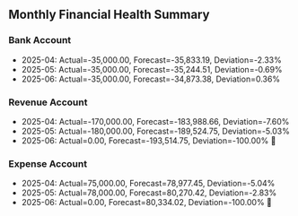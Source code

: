 ## Monthly Financial Health Summary

### Bank Account
- 2025-04: Actual=-35,000.00, Forecast=-35,833.19, Deviation=-2.33%
- 2025-05: Actual=-35,000.00, Forecast=-35,244.51, Deviation=-0.69%
- 2025-06: Actual=-35,000.00, Forecast=-34,873.38, Deviation=0.36%

### Revenue Account
- 2025-04: Actual=-170,000.00, Forecast=-183,988.66, Deviation=-7.60%
- 2025-05: Actual=-180,000.00, Forecast=-189,524.75, Deviation=-5.03%
- 2025-06: Actual=0.00, Forecast=-193,514.75, Deviation=-100.00% 🚨

### Expense Account
- 2025-04: Actual=75,000.00, Forecast=78,977.45, Deviation=-5.04%
- 2025-05: Actual=78,000.00, Forecast=80,270.42, Deviation=-2.83%
- 2025-06: Actual=0.00, Forecast=80,334.02, Deviation=-100.00% 🚨
